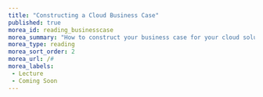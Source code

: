 ```yaml
---
title: "Constructing a Cloud Business Case"
published: true
morea_id: reading_businesscase
morea_summary: "How to construct your business case for your cloud solution"
morea_type: reading
morea_sort_order: 2
morea_url: /#
morea_labels:
 - Lecture
 - Coming Soon
---
```


<!-- TODO -->
